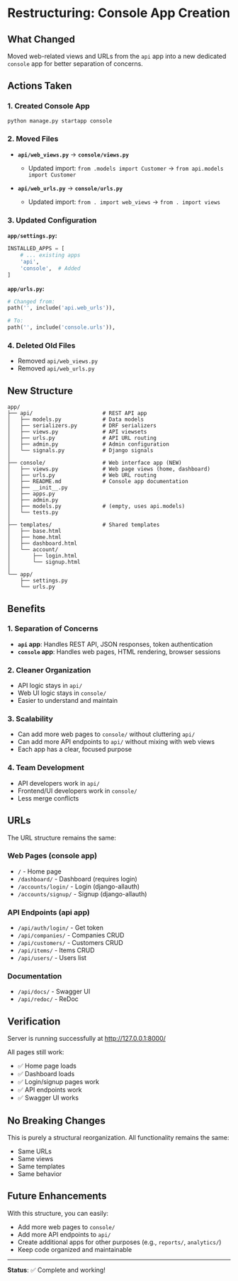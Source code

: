 # Restructuring: Console App Creation

## What Changed

Moved web-related views and URLs from the `api` app into a new dedicated `console` app for better separation of concerns.

## Actions Taken

### 1. Created Console App
```bash
python manage.py startapp console
```

### 2. Moved Files
- **`api/web_views.py`** → **`console/views.py`**
  - Updated import: `from .models import Customer` → `from api.models import Customer`
  
- **`api/web_urls.py`** → **`console/urls.py`**
  - Updated import: `from . import web_views` → `from . import views`

### 3. Updated Configuration

**`app/settings.py`:**
```python
INSTALLED_APPS = [
    # ... existing apps
    'api',
    'console',  # Added
]
```

**`app/urls.py`:**
```python
# Changed from:
path('', include('api.web_urls')),

# To:
path('', include('console.urls')),
```

### 4. Deleted Old Files
- Removed `api/web_views.py`
- Removed `api/web_urls.py`

## New Structure

```
app/
├── api/                      # REST API app
│   ├── models.py             # Data models
│   ├── serializers.py        # DRF serializers
│   ├── views.py              # API viewsets
│   ├── urls.py               # API URL routing
│   ├── admin.py              # Admin configuration
│   └── signals.py            # Django signals
│
├── console/                  # Web interface app (NEW)
│   ├── views.py              # Web page views (home, dashboard)
│   ├── urls.py               # Web URL routing
│   ├── README.md             # Console app documentation
│   ├── __init__.py
│   ├── apps.py
│   ├── admin.py
│   ├── models.py             # (empty, uses api.models)
│   └── tests.py
│
├── templates/                # Shared templates
│   ├── base.html
│   ├── home.html
│   ├── dashboard.html
│   └── account/
│       ├── login.html
│       └── signup.html
│
└── app/
    ├── settings.py
    └── urls.py
```

## Benefits

### 1. Separation of Concerns
- **`api` app**: Handles REST API, JSON responses, token authentication
- **`console` app**: Handles web pages, HTML rendering, browser sessions

### 2. Cleaner Organization
- API logic stays in `api/`
- Web UI logic stays in `console/`
- Easier to understand and maintain

### 3. Scalability
- Can add more web pages to `console/` without cluttering `api/`
- Can add more API endpoints to `api/` without mixing with web views
- Each app has a clear, focused purpose

### 4. Team Development
- API developers work in `api/`
- Frontend/UI developers work in `console/`
- Less merge conflicts

## URLs

The URL structure remains the same:

### Web Pages (console app)
- `/` - Home page
- `/dashboard/` - Dashboard (requires login)
- `/accounts/login/` - Login (django-allauth)
- `/accounts/signup/` - Signup (django-allauth)

### API Endpoints (api app)
- `/api/auth/login/` - Get token
- `/api/companies/` - Companies CRUD
- `/api/customers/` - Customers CRUD
- `/api/items/` - Items CRUD
- `/api/users/` - Users list

### Documentation
- `/api/docs/` - Swagger UI
- `/api/redoc/` - ReDoc

## Verification

Server is running successfully at http://127.0.0.1:8000/

All pages still work:
- ✅ Home page loads
- ✅ Dashboard loads
- ✅ Login/signup pages work
- ✅ API endpoints work
- ✅ Swagger UI works

## No Breaking Changes

This is purely a structural reorganization. All functionality remains the same:
- Same URLs
- Same views
- Same templates
- Same behavior

## Future Enhancements

With this structure, you can easily:
- Add more web pages to `console/`
- Add more API endpoints to `api/`
- Create additional apps for other purposes (e.g., `reports/`, `analytics/`)
- Keep code organized and maintainable

---

**Status**: ✅ Complete and working!
